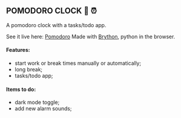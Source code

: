 ## POMODORO CLOCK :tomato: :alarm_clock:

A pomodoro clock with a tasks/todo app.

See it live here: [Pomodoro](https://thigoap.github.io/pomodoro)
Made with [Brython](https://brython.info), python in the browser.


#### Features:

- start work or break times manually or automatically;
- long break;
- tasks/todo app;

#### Items to do:

- dark mode toggle;
- add new alarm sounds;